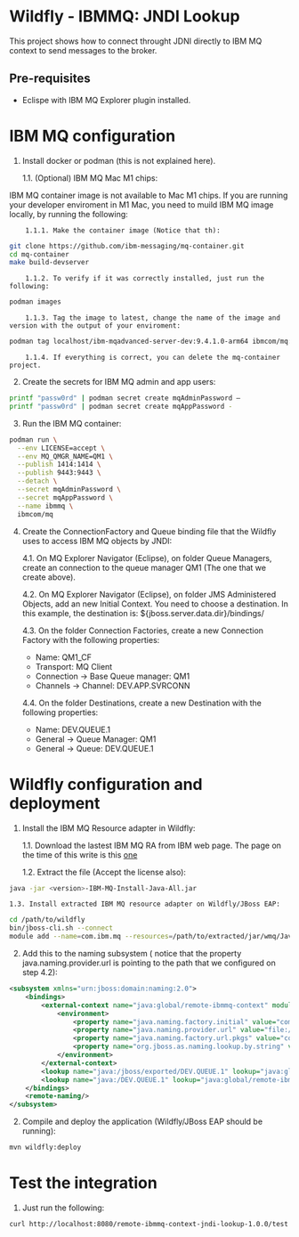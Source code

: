 # Wildfly - IBMMQ: JNDI Lookup

This project shows how to connect throught JDNI directly to IBM MQ context to send messages to the broker.

## Pre-requisites

- Eclispe with IBM MQ Explorer plugin installed.

# IBM MQ configuration

1. Install docker or podman (this is not explained here).

    1.1. (Optional) IBM MQ Mac M1 chips:

IBM MQ container image is not available to Mac M1 chips. If you are running your developer enviroment in M1 Mac, you need to muild IBM MQ image locally, by running the following:

        1.1.1. Make the container image (Notice that th):
```sh
git clone https://github.com/ibm-messaging/mq-container.git
cd mq-container
make build-devserver
```

        1.1.2. To verify if it was correctly installed, just run the following:

```sh
podman images
```
        1.1.3. Tag the image to latest, change the name of the image and version with the output of your enviroment:

```sh
podman tag localhost/ibm-mqadvanced-server-dev:9.4.1.0-arm64 ibmcom/mq:latest
```

        1.1.4. If everything is correct, you can delete the mq-container project.

2. Create the secrets for IBM MQ admin and app users:

```sh
printf "passw0rd" | podman secret create mqAdminPassword –
printf "passw0rd" | podman secret create mqAppPassword -
```


3. Run the IBM MQ container:

```sh
podman run \
  --env LICENSE=accept \
  --env MQ_QMGR_NAME=QM1 \
  --publish 1414:1414 \
  --publish 9443:9443 \
  --detach \
  --secret mqAdminPassword \
  --secret mqAppPassword \
  --name ibmmq \
  ibmcom/mq
```

4. Create the ConnectionFactory and Queue binding file that the Wildfly uses to access IBM MQ objects by JNDI:

    4.1. On MQ Explorer Navigator (Eclipse), on folder Queue Managers, create an connection to the queue manager QM1 (The one that we create above).

    4.2. On MQ Explorer Navigator (Eclipse), on folder JMS Administered Objects, add an new Initial Context. You need to choose a destination. In this example, the destination is: ${jboss.server.data.dir}/bindings/

    4.3. On the folder Connection Factories, create a new Connection Factory with the following properties:
    - Name: QM1_CF
    - Transport: MQ Client
    - Connection -> Base Queue manager: QM1
    - Channels -> Channel: DEV.APP.SVRCONN

    4.4. On the folder Destinations, create a new Destination with the following properties:
    - Name: DEV.QUEUE.1
    - General -> Queue Manager: QM1
    - General -> Queue: DEV.QUEUE.1


# Wildfly configuration and deployment

1. Install the IBM MQ Resource adapter in Wildfly:

    1.1. Download the lastest IBM MQ RA from IBM web page. The page on the time of this write is this [one](https://www.ibm.com/support/fixcentral/swg/selectFixes?parent=ibm~WebSphere&product=ibm/WebSphere/WebSphere+MQ&release=9.4.0.0&platform=All&function=fixId&fixids=*IBM-MQ-Install-Java-All*&includeSupersedes=0&source=fc)

    1.2. Extract the file (Accept the license also):

```sh
java -jar <version>-IBM-MQ-Install-Java-All.jar
```

    1.3. Install extracted IBM MQ resource adapter on Wildfly/JBoss EAP:
```sh
cd /path/to/wildfly
bin/jboss-cli.sh --connect
module add --name=com.ibm.mq --resources=/path/to/extracted/jar/wmq/JavaSE/lib/modules/javax/bcpkix-jdk18on.jar,/path/to/extracted/jar/wmq/JavaSE/lib/modules/javax/bcprov-jdk18on.jar,/path/to/extracted/jar/wmq/JavaSE/lib/modules/javax/bcutil-jdk18on.jar,/path/to/extracted/jar/wmq/JavaSE/lib/modules/javax/com.ibm.mq.allclient.jar,/path/to/extracted/jar/wmq/JavaSE/lib/modules/javax/fscontext.jar,/path/to/extracted/jar/wmq/JavaSE/lib/modules/javax/jms.jar,/path/to/extracted/jar/wmq/JavaSE/lib/modules/javax/org.json.jar,/path/to/extracted/jar/wmq/JavaSE/lib/modules/javax/providerutil.jar
```

2. Add this to the naming subsystem ( notice that the property java.naming.provider.url is pointing to the path that we configured on step 4.2):

```xml
<subsystem xmlns="urn:jboss:domain:naming:2.0">
    <bindings>
        <external-context name="java:global/remote-ibmmq-context" module="com.ibm.mq" class="javax.naming.InitialContext">
            <environment>
                <property name="java.naming.factory.initial" value="com.sun.jndi.fscontext.RefFSContextFactory"/>
                <property name="java.naming.provider.url" value="file:///${jboss.server.data.dir}/bindings/"/>
                <property name="java.naming.factory.url.pkgs" value="com.ibm.msg.client.jms"/>
                <property name="org.jboss.as.naming.lookup.by.string" value="true"/>
            </environment>
        </external-context>
        <lookup name="java:/jboss/exported/DEV.QUEUE.1" lookup="java:global/remote-ibmmq-context/DEV.QUEUE.1"/>
        <lookup name="java:/DEV.QUEUE.1" lookup="java:global/remote-ibmmq-context/DEV.QUEUE.1"/>
    </bindings>
    <remote-naming/>
</subsystem>
```

2. Compile and deploy the application (Wildfly/JBoss EAP should be running):

```sh
mvn wildfly:deploy 
```

# Test the integration

1. Just run the following:

```sh
curl http://localhost:8080/remote-ibmmq-context-jndi-lookup-1.0.0/test
```